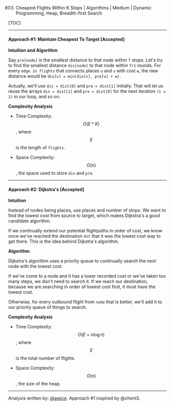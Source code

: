 803. Cheapest Flights Within K Stops | Algorithms | Medium | Dynamic Programming, Heap, Breadth-first Search

[TOC]

---
#### Approach #1: Maintain Cheapest To Target [Accepted]

**Intuition and Algorithm**

Say `pre[node]` is the smallest distance to that node within `T` stops.  Let's try to find the smallest distance `dis[node]` to that node within `T+1` rounds.  For every `edge in flights` that connects places `u` and `v` with cost `w`, the new distance would be `dis[v] = min(dis[v], pre[u] + w)`.

Actually, we'll use `dis = dist[0]` and `pre = dist[1]` initially.  That will let us reuse the arrays `dis = dist[1]` and `pre = dist[0]` for the next iteration `(i = 1)` in our loop, and so on.



**Complexity Analysis**

* Time Complexity:  $$O(E * K)$$, where $$E$$ is the length of `flights`.

* Space Complexity:  $$O(n)$$, the space used to store `dis` and `pre`.


---
#### Approach #2: Dijkstra's [Accepted]

**Intuition**

Instead of nodes being places, use places and number of stops.  We want to find the lowest cost from source to target, which makes Dijkstra's a good candidate algorithm.

If we continually extend our potential flightpaths in order of cost, we know once we've reached the destination `dst` that it was the lowest cost way to get there.  This is the idea behind Dijkstra's algorithm.

**Algorithm**

Dijkstra's algorithm uses a priority queue to continually search the next node with the lowest cost.  

If we've come to a node and it has a lower recorded cost or we've taken too many steps, we don't need to search it.  If we reach our destination, because we are searching in order of lowest cost first, it must have the lowest cost.

Otherwise, for every outbound flight from `node` that is better, we'll add it to our priority queue of things to search.



**Complexity Analysis**

* Time Complexity:  $$O(E + n \log n)$$, where $$E$$ is the total number of flights.

* Space Complexity:  $$O(n)$$, the size of the heap.

---

Analysis written by: [@awice](https://leetcode.com/awice).  Approach #1 inspired by @chenl3.
